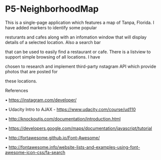 # P5-NeighborhoodMap


This is a single-page application which features a map of Tanpa, Florida. I have added markers to identify some popular

resturants and cafes along with an infomation window that will display details of a selected location. Also a search bar

that can be used to easily find a restaurant or cafe. There is a listview to support simple browsing of all locations. I have

chosen to research and implement third-party nstagram API  which provide photos that are posted for 

these locations.

References

• https://instagram.com/developer/


• Udacity Intro to AJAX - https://www.udacity.com/course/ud110


• http://knockoutjs.com/documentation/introduction.html


• https://developers.google.com/maps/documentation/javascript/tutorial


• http://fortawesome.github.io/Font-Awesome/


• http://fontawesome.info/website-lists-and-examples-using-font-awesome-icon-css/fa-search
